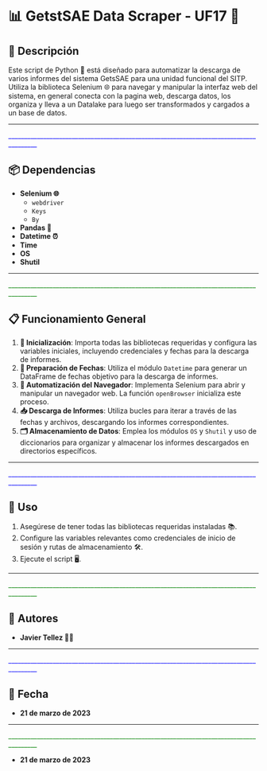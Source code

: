 
# 📊 GetstSAE Data Scraper - UF17 🚀

## 📘 Descripción

Este script de Python 🐍 está diseñado para automatizar la descarga de varios informes del sistema GetsSAE para una unidad funcional del SITP. Utiliza la biblioteca Selenium 🌐 para navegar y manipular la interfaz web del sistema, en general conecta con la pagina web, descarga datos, los organiza y lleva a un Datalake para luego ser transformados y cargados a un base de datos.

---
<span style="color:blue">_______________________________________________________________________________________</span>

## 📦 Dependencias

- **Selenium 🌐**
  - `webdriver`
  - `Keys`
  - `By`
- **Pandas 🐼**
- **Datetime ⏰**
- **Time**
- **OS**
- **Shutil**

---
<span style="color:green">_______________________________________________________________________________________</span>

## 📋 Funcionamiento General

1. **🌟 Inicialización**: Importa todas las bibliotecas requeridas y configura las variables iniciales, incluyendo credenciales y fechas para la descarga de informes.
2. **📆 Preparación de Fechas**: Utiliza el módulo `Datetime` para generar un DataFrame de fechas objetivo para la descarga de informes.
3. **🤖 Automatización del Navegador**: Implementa Selenium para abrir y manipular un navegador web. La función `openBrowser` inicializa este proceso.
4. **📥 Descarga de Informes**: Utiliza bucles para iterar a través de las fechas y archivos, descargando los informes correspondientes.
5. **🗂️ Almacenamiento de Datos**: Emplea los módulos `OS` y `Shutil` y uso de diccionarios para organizar y almacenar los informes descargados en directorios específicos.

---
<span style="color:blue">_______________________________________________________________________________________</span>

## 🚀 Uso

1. Asegúrese de tener todas las bibliotecas requeridas instaladas 📚.
2. Configure las variables relevantes como credenciales de inicio de sesión y rutas de almacenamiento 🛠️.
3. Ejecute el script 🖥️.

---
<span style="color:green">_______________________________________________________________________________________</span>

## 👥 Autores

- **Javier Tellez 🙋‍♂️**

---
<span style="color:blue">_______________________________________________________________________________________</span>

## 📅 Fecha

- **21 de marzo de 2023**

---
<span style="color:green">_______________________________________________________________________________________</span>

- **21 de marzo de 2023**


